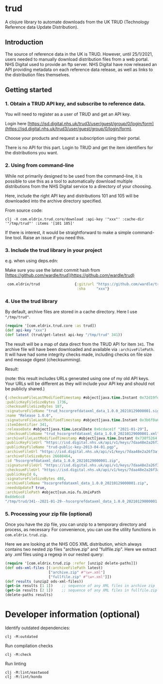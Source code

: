 # trud
A clojure library to automate downloads from the UK TRUD (Technology Reference data Update Distribution).

## Introduction

The source of reference data in the UK is TRUD. However, until 25/1/2021, users needed to manually download distribution files from a web portal. NHS Digital used to provide an ftp server. NHS Digital have now released an API providing metadata on each reference data release, as well as links to the distribution files themselves.

## Getting started

### 1. Obtain a TRUD API key, and subscribe to reference data.

You will need to register as a user of TRUD and get an API key.

Login here [https://isd.digital.nhs.uk/trud3/user/guest/group/0/login/form](https://isd.digital.nhs.uk/trud3/user/guest/group/0/login/form).

Choose your products and request a subscription using their portal. 

There is no API for this part. Login to TRUD and get the item identifiers
for the distributions you want.


### 2. Using from command-line

While not primarily designed to be used from the command-line, it is possible
to use this as a tool to automatically download multiple distributions from
the NHS Digital service to a directory of your choosing.

Here, include the right API key and distributions 101 and 105 will be downloaded
into the archive directory specified.

From source code:

```shell
clj -X com.eldrix.trud.core/download :api-key '"xxx"' :cache-dir '"/tmp/trud"' :items '[101 105]'
```

If there is interest, it would be straightforward to make a simple command-line 
tool. Raise an issue if you need this.

### 3. Include the trud library in your project

e.g. when using deps.edn:

Make sure you use the latest commit hash from [https://github.com/wardle/trud](https://github.com/wardle/trud)

```clojure
 com.eldrix/trud                {:git/url "https://github.com/wardle/trud.git"
                                 :sha     "xxx"}
```

### 4. Use the trud library 

By default, archive files are stored in a cache directory. 
Here I use `"/tmp/trud"`.

```clojure
(require '[com.eldrix.trud.core :as trud])
(def api-key "xxx")
(def latest (trud/get-latest api-key "/tmp/trud" 341))
```

The result will be a map of data direct from the TRUD API for item `341`.
The archive file will have been downloaded and available via `:archiveFilePath`.
It will have had some integrity checks made, including checks on file size
and message digest (checksumming).

Result:

(note: this result includes URLs generated using one of my old API keys. 
Your URLs will be different as they will include your API key and should not
be publicly shared.)

```clojure
{:checksumFileLastModifiedTimestamp #object[java.time.Instant 0x72d19fd2 "2021-01-29T13:28:21Z"],
:publicKeyFileSizeBytes 1736,
:checksumFileSizeBytes 187,
:signatureFileName "trud_hscorgrefdataxml_data_1.0.0_20210129000001.sig",
:name "Release 1.0.0",
:signatureFileLastModifiedTimestamp #object[java.time.Instant 0x3b6f0a6f "2021-01-29T13:28:24Z"],
:itemIdentifier 341,
:releaseDate #object[java.time.LocalDate 0x6cdace1f "2021-01-29"],
:checksumFileName "trud_hscorgrefdataxml_data_1.0.0_20210129000001.xml",
:archiveFileLastModifiedTimestamp #object[java.time.Instant 0x738f5264 "2021-01-29T13:26:23Z"],
:publicKeyFileUrl "https://isd.digital.nhs.uk/api/v1/keys/7daa48e2a26f3afeef6f6c2a2feb00b62bcbe68b/files/public-keys/trud-public-key-2013-04-01.pgp",
:publicKeyFileName "trud-public-key-2013-04-01.pgp",
:archiveFileUrl "https://isd.digital.nhs.uk/api/v1/keys/7daa48e2a26f3afeef6f6c2a2feb00b62bcbe68b/files/ODS/1.0.0/HSCORGREFDATAXML_DATA/hscorgrefdataxml_data_1.0.0_20210129000001.zip",
:archiveFileSizeBytes 26688464,
:id "hscorgrefdataxml_data_1.0.0_20210129000001.zip",
:signatureFileUrl "https://isd.digital.nhs.uk/api/v1/keys/7daa48e2a26f3afeef6f6c2a2feb00b62bcbe68b/files/ODS/1.0.0/HSCORGREFDATAXML_DATA/trud_hscorgrefdataxml_data_1.0.0_20210129000001.xml.asc",
:checksumFileUrl "https://isd.digital.nhs.uk/api/v1/keys/7daa48e2a26f3afeef6f6c2a2feb00b62bcbe68b/files/ODS/1.0.0/HSCORGREFDATAXML_DATA/trud_hscorgrefdataxml_data_1.0.0_20210129000001.xml",
:publicKeyId 6,
:signatureFileSizeBytes 488,
:archiveFileName "hscorgrefdataxml_data_1.0.0_20210129000001.zip",
:needsUpdate? true,
:archiveFilePath #object[sun.nio.fs.UnixPath
0xdde6cc8
"/tmp/trud/341--2021-01-29--hscorgrefdataxml_data_1.0.0_20210129000001.zip"]}
```

### 5. Processing your zip file (optional)

Once you have the zip file, you can unzip to a temporary directory and
process, as necessary For convenience, you can use the utility functions in
`com.eldrix.trud.zip`.

Here we are looking at the NHS ODS XML distribution, which always contains
two nested zip files "archive.zip" and "fullfile.zip". Here we extract 
any .xml files using a regexp in our nested query:

```clojure
(require '[com.eldrix.trud.zip :refer [unzip2 delete-paths]])
(def ods-xml-files [(:archiveFilePath latest)
                    ["archive.zip" #"\w+.xml"]
                    ["fullfile.zip" #"\w+.xml"]])
(def results (unzip2 ods-xml-files))
(get-in results [1 1])    ;; sequence of any XML files in archive zip
(get-in results [2 1])    ;; sequence of any XML files in fullfile.zip
(delete-paths results)
```


# Developer information (optional)

Identify outdated dependencies:
```shell
clj -M:outdated
```

Run compilation checks

```shell
clj -M:check
```

Run linting

```shell
clj -M:lint/eastwood
clj -M:lint/kondo

```
